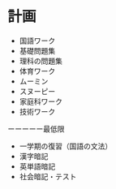 # 計画

- 国語ワーク
- 基礎問題集
- 理科の問題集
- 体育ワーク
- ムーミン
- スヌーピー
- 家庭科ワーク
- 技術ワーク

ーーーーー最低限

- 一学期の復習（国語の文法）
- 漢字暗記
- 英単語暗記
- 社会暗記・テスト